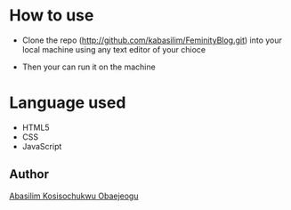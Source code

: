 # How to use

* Clone the repo (http://github.com/kabasilim/FeminityBlog.git) into your local machine using any text editor of your chioce

*  Then your can run it on the machine

# Language used 

* HTML5
* CSS
* JavaScript

## Author

[Abasilim Kosisochukwu Obaejeogu](www.linkedin.com/in/kosisochukwu-abasilim)
